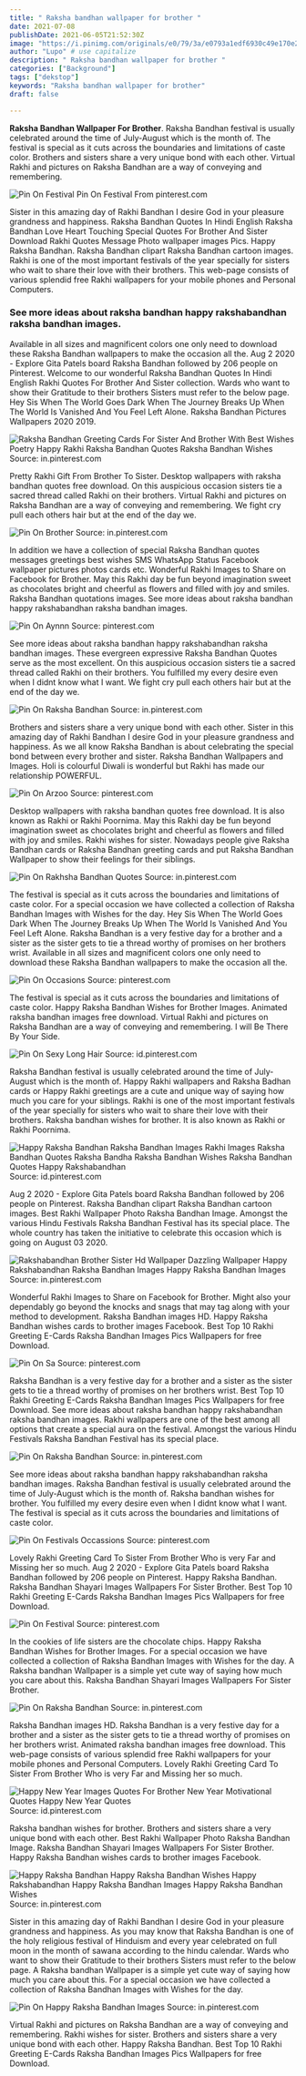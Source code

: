 ```yaml
---
title: " Raksha bandhan wallpaper for brother "
date: 2021-07-08
publishDate: 2021-06-05T21:52:30Z
image: "https://i.pinimg.com/originals/e0/79/3a/e0793a1edf6930c49e170e2bf4262321.jpg"
author: "Lupo" # use capitalize
description: " Raksha bandhan wallpaper for brother "
categories: ["Background"]
tags: ["dekstop"]
keywords: "Raksha bandhan wallpaper for brother"
draft: false

---
```



**Raksha Bandhan Wallpaper For Brother**. Raksha Bandhan festival is usually celebrated around the time of July-August which is the month of. The festival is special as it cuts across the boundaries and limitations of caste color. Brothers and sisters share a very unique bond with each other. Virtual Rakhi and pictures on Raksha Bandhan are a way of conveying and remembering.

![Pin On Festival](https://i.pinimg.com/originals/43/5a/ed/435aed1813c70c4219efa4c781bb9b50.jpg "Pin On Festival")
Pin On Festival From pinterest.com


Sister in this amazing day of Rakhi Bandhan I desire God in your pleasure grandness and happiness. Raksha Bandhan Quotes In Hindi English Raksha Bandhan Love Heart Touching Special Quotes For Brother And Sister Download Rakhi Quotes Message Photo wallpaper images Pics. Happy Raksha Bandhan. Raksha Bandhan clipart Raksha Bandhan cartoon images. Rakhi is one of the most important festivals of the year specially for sisters who wait to share their love with their brothers. This web-page consists of various splendid free Rakhi wallpapers for your mobile phones and Personal Computers.

### See more ideas about raksha bandhan happy rakshabandhan raksha bandhan images.

Available in all sizes and magnificent colors one only need to download these Raksha Bandhan wallpapers to make the occasion all the. Aug 2 2020 - Explore Gita Patels board Raksha Bandhan followed by 206 people on Pinterest. Welcome to our wonderful Raksha Bandhan Quotes In Hindi English Rakhi Quotes For Brother And Sister collection. Wards who want to show their Gratitude to their brothers Sisters must refer to the below page. Hey Sis When The World Goes Dark When The Journey Breaks Up When The World Is Vanished And You Feel Left Alone. Raksha Bandhan Pictures Wallpapers 2020 2019.


![Raksha Bandhan Greeting Cards For Sister And Brother With Best Wishes Poetry Happy Rakhi Raksha Bandhan Quotes Raksha Bandhan Wishes](https://i.pinimg.com/originals/57/0a/fe/570afe290fa35b88899ef41f8066a13f.jpg "Raksha Bandhan Greeting Cards For Sister And Brother With Best Wishes Poetry Happy Rakhi Raksha Bandhan Quotes Raksha Bandhan Wishes")
Source: in.pinterest.com

Pretty Rakhi Gift From Brother To Sister. Desktop wallpapers with raksha bandhan quotes free download. On this auspicious occasion sisters tie a sacred thread called Rakhi on their brothers. Virtual Rakhi and pictures on Raksha Bandhan are a way of conveying and remembering. We fight cry pull each others hair but at the end of the day we.

![Pin On Brother](https://i.pinimg.com/originals/d3/65/e5/d365e5903950a77d7df4a8bfee659f71.jpg "Pin On Brother")
Source: in.pinterest.com

In addition we have a collection of special Raksha Bandhan quotes messages greetings best wishes SMS WhatsApp Status Facebook wallpaper pictures photos cards etc. Wonderful Rakhi Images to Share on Facebook for Brother. May this Rakhi day be fun beyond imagination sweet as chocolates bright and cheerful as flowers and filled with joy and smiles. Raksha Bandhan quotations images. See more ideas about raksha bandhan happy rakshabandhan raksha bandhan images.

![Pin On Aynnn](https://i.pinimg.com/564x/4e/e0/a4/4ee0a4ab36774cce100ecf118dee4bdc.jpg "Pin On Aynnn")
Source: pinterest.com

See more ideas about raksha bandhan happy rakshabandhan raksha bandhan images. These evergreen expressive Raksha Bandhan Quotes serve as the most excellent. On this auspicious occasion sisters tie a sacred thread called Rakhi on their brothers. You fulfilled my every desire even when I didnt know what I want. We fight cry pull each others hair but at the end of the day we.

![Pin On Raksha Bandhan](https://i.pinimg.com/originals/a4/11/df/a411df1160f1b9028a81269da5e49b9d.jpg "Pin On Raksha Bandhan")
Source: in.pinterest.com

Brothers and sisters share a very unique bond with each other. Sister in this amazing day of Rakhi Bandhan I desire God in your pleasure grandness and happiness. As we all know Raksha Bandhan is about celebrating the special bond between every brother and sister. Raksha Bandhan Wallpapers and Images. Holi is colourful Diwali is wonderful but Rakhi has made our relationship POWERFUL.

![Pin On Arzoo](https://i.pinimg.com/originals/3f/eb/3d/3feb3d1454a88731468c5af6b4f470f6.jpg "Pin On Arzoo")
Source: pinterest.com

Desktop wallpapers with raksha bandhan quotes free download. It is also known as Rakhi or Rakhi Poornima. May this Rakhi day be fun beyond imagination sweet as chocolates bright and cheerful as flowers and filled with joy and smiles. Rakhi wishes for sister. Nowadays people give Raksha Bandhan cards or Raksha Bandhan greeting cards and put Raksha Bandhan Wallpaper to show their feelings for their siblings.

![Pin On Rakhsha Bandhan Quotes](https://i.pinimg.com/originals/1f/72/ea/1f72ea0ab452154dd5dfa20e9509c6a1.jpg "Pin On Rakhsha Bandhan Quotes")
Source: in.pinterest.com

The festival is special as it cuts across the boundaries and limitations of caste color. For a special occasion we have collected a collection of Raksha Bandhan Images with Wishes for the day. Hey Sis When The World Goes Dark When The Journey Breaks Up When The World Is Vanished And You Feel Left Alone. Raksha Bandhan is a very festive day for a brother and a sister as the sister gets to tie a thread worthy of promises on her brothers wrist. Available in all sizes and magnificent colors one only need to download these Raksha Bandhan wallpapers to make the occasion all the.

![Pin On Occasions](https://i.pinimg.com/originals/c6/6f/72/c66f72e06cba4c58df015b3c00edbf89.jpg "Pin On Occasions")
Source: pinterest.com

The festival is special as it cuts across the boundaries and limitations of caste color. Happy Raksha Bandhan Wishes for Brother Images. Animated raksha bandhan images free download. Virtual Rakhi and pictures on Raksha Bandhan are a way of conveying and remembering. I will Be There By Your Side.

![Pin On Sexy Long Hair](https://i.pinimg.com/originals/8c/d1/1d/8cd11da72bdb9b7529a6e1727c6e85f5.jpg "Pin On Sexy Long Hair")
Source: id.pinterest.com

Raksha Bandhan festival is usually celebrated around the time of July-August which is the month of. Happy Rakhi wallpapers and Raksha Badhan cards or Happy Rakhi greetings are a cute and unique way of saying how much you care for your siblings. Rakhi is one of the most important festivals of the year specially for sisters who wait to share their love with their brothers. Raksha bandhan wishes for brother. It is also known as Rakhi or Rakhi Poornima.

![Happy Raksha Bandhan Raksha Bandhan Images Rakhi Images Raksha Bandhan Quotes Raksha Bandha Raksha Bandhan Wishes Raksha Bandhan Quotes Happy Rakshabandhan](https://i.pinimg.com/originals/21/03/e5/2103e5a6ab49cd76c1e8604404b1f80c.jpg "Happy Raksha Bandhan Raksha Bandhan Images Rakhi Images Raksha Bandhan Quotes Raksha Bandha Raksha Bandhan Wishes Raksha Bandhan Quotes Happy Rakshabandhan")
Source: id.pinterest.com

Aug 2 2020 - Explore Gita Patels board Raksha Bandhan followed by 206 people on Pinterest. Raksha Bandhan clipart Raksha Bandhan cartoon images. Best Rakhi Wallpaper Photo Raksha Bandhan Image. Amongst the various Hindu Festivals Raksha Bandhan Festival has its special place. The whole country has taken the initiative to celebrate this occasion which is going on August 03 2020.

![Rakshabandhan Brother Sister Hd Wallpaper Dazzling Wallpaper Happy Rakshabandhan Raksha Bandhan Images Happy Raksha Bandhan Images](https://i.pinimg.com/originals/10/96/6b/10966bc2f8b6afd1a32e618026799555.jpg "Rakshabandhan Brother Sister Hd Wallpaper Dazzling Wallpaper Happy Rakshabandhan Raksha Bandhan Images Happy Raksha Bandhan Images")
Source: in.pinterest.com

Wonderful Rakhi Images to Share on Facebook for Brother. Might also your dependably go beyond the knocks and snags that may tag along with your method to development. Raksha Bandhan images HD. Happy Raksha Bandhan wishes cards to brother images Facebook. Best Top 10 Rakhi Greeting E-Cards Raksha Bandhan Images Pics Wallpapers for free Download.

![Pin On Sa](https://i.pinimg.com/originals/2e/dc/f3/2edcf307347c805f84f297d883430984.jpg "Pin On Sa")
Source: pinterest.com

Raksha Bandhan is a very festive day for a brother and a sister as the sister gets to tie a thread worthy of promises on her brothers wrist. Best Top 10 Rakhi Greeting E-Cards Raksha Bandhan Images Pics Wallpapers for free Download. See more ideas about raksha bandhan happy rakshabandhan raksha bandhan images. Rakhi wallpapers are one of the best among all options that create a special aura on the festival. Amongst the various Hindu Festivals Raksha Bandhan Festival has its special place.

![Pin On Raksha Bandhan](https://i.pinimg.com/736x/ad/a0/78/ada0781dcffa30e9d0c96dd694bf68ba.jpg "Pin On Raksha Bandhan")
Source: in.pinterest.com

See more ideas about raksha bandhan happy rakshabandhan raksha bandhan images. Raksha Bandhan festival is usually celebrated around the time of July-August which is the month of. Raksha bandhan wishes for brother. You fulfilled my every desire even when I didnt know what I want. The festival is special as it cuts across the boundaries and limitations of caste color.

![Pin On Festivals Occassions](https://i.pinimg.com/originals/d1/96/c2/d196c2482b9ccd24b9ea86029cb016dc.jpg "Pin On Festivals Occassions")
Source: pinterest.com

Lovely Rakhi Greeting Card To Sister From Brother Who is very Far and Missing her so much. Aug 2 2020 - Explore Gita Patels board Raksha Bandhan followed by 206 people on Pinterest. Happy Raksha Bandhan. Raksha Bandhan Shayari Images Wallpapers For Sister Brother. Best Top 10 Rakhi Greeting E-Cards Raksha Bandhan Images Pics Wallpapers for free Download.

![Pin On Festival](https://i.pinimg.com/originals/43/5a/ed/435aed1813c70c4219efa4c781bb9b50.jpg "Pin On Festival")
Source: pinterest.com

In the cookies of life sisters are the chocolate chips. Happy Raksha Bandhan Wishes for Brother Images. For a special occasion we have collected a collection of Raksha Bandhan Images with Wishes for the day. A Raksha bandhan Wallpaper is a simple yet cute way of saying how much you care about this. Raksha Bandhan Shayari Images Wallpapers For Sister Brother.

![Pin On Raksha Bandhan](https://i.pinimg.com/736x/63/26/ff/6326ff5d7db27c376220a16bd4fd0298.jpg "Pin On Raksha Bandhan")
Source: in.pinterest.com

Raksha Bandhan images HD. Raksha Bandhan is a very festive day for a brother and a sister as the sister gets to tie a thread worthy of promises on her brothers wrist. Animated raksha bandhan images free download. This web-page consists of various splendid free Rakhi wallpapers for your mobile phones and Personal Computers. Lovely Rakhi Greeting Card To Sister From Brother Who is very Far and Missing her so much.

![Happy New Year Images Quotes For Brother New Year Motivational Quotes Happy New Year Quotes](https://i.pinimg.com/474x/28/58/9a/28589a6c7f0d47b7bcb6c71ce0681d88.jpg "Happy New Year Images Quotes For Brother New Year Motivational Quotes Happy New Year Quotes")
Source: id.pinterest.com

Raksha bandhan wishes for brother. Brothers and sisters share a very unique bond with each other. Best Rakhi Wallpaper Photo Raksha Bandhan Image. Raksha Bandhan Shayari Images Wallpapers For Sister Brother. Happy Raksha Bandhan wishes cards to brother images Facebook.

![Happy Raksha Bandhan Happy Raksha Bandhan Wishes Happy Rakshabandhan Happy Raksha Bandhan Images Happy Raksha Bandhan Wishes](https://i.pinimg.com/originals/47/f1/52/47f152f3e93237787d1a405ce61ffba7.jpg "Happy Raksha Bandhan Happy Raksha Bandhan Wishes Happy Rakshabandhan Happy Raksha Bandhan Images Happy Raksha Bandhan Wishes")
Source: in.pinterest.com

Sister in this amazing day of Rakhi Bandhan I desire God in your pleasure grandness and happiness. As you may know that Raksha Bandhan is one of the holy religious festival of Hinduism and every year celebrated on full moon in the month of sawana according to the hindu calendar. Wards who want to show their Gratitude to their brothers Sisters must refer to the below page. A Raksha bandhan Wallpaper is a simple yet cute way of saying how much you care about this. For a special occasion we have collected a collection of Raksha Bandhan Images with Wishes for the day.

![Pin On Happy Raksha Bandhan Images](https://i.pinimg.com/originals/e0/79/3a/e0793a1edf6930c49e170e2bf4262321.jpg "Pin On Happy Raksha Bandhan Images")
Source: in.pinterest.com

Virtual Rakhi and pictures on Raksha Bandhan are a way of conveying and remembering. Rakhi wishes for sister. Brothers and sisters share a very unique bond with each other. Happy Raksha Bandhan. Best Top 10 Rakhi Greeting E-Cards Raksha Bandhan Images Pics Wallpapers for free Download.

